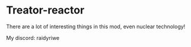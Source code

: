 # Treator-reactor
There are a lot of interesting things in this mod, even nuclear technology!

My discord: raidyriwe
